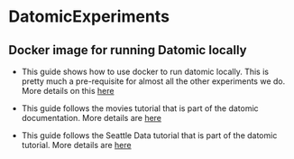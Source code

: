 # DatomicExperiments

## Docker image for running Datomic locally 

* This guide shows how to use docker to run datomic locally. This is pretty much a pre-requisite for almost all the other experiments we do. More details on this <a href="./docker-run/README.md">here</a>

* This guide follows the movies tutorial that is part of the datomic documentation. More details are <a href="./DatomicExperiments/README.md">here</a>

* This guide follows the Seattle Data tutorial that is part of the datomic tutorial. More details are <a href="./DatomicExperiments/Seattle-Data.md">here</a>